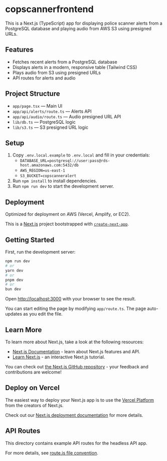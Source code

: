 # copscannerfrontend

This is a Next.js (TypeScript) app for displaying police scanner alerts from a PostgreSQL database and playing audio from AWS S3 using presigned URLs.

## Features
- Fetches recent alerts from a PostgreSQL database
- Displays alerts in a modern, responsive table (Tailwind CSS)
- Plays audio from S3 using presigned URLs
- API routes for alerts and audio

## Project Structure
- `app/page.tsx` — Main UI
- `app/api/alerts/route.ts` — Alerts API
- `app/api/audio/route.ts` — Audio presigned URL API
- `lib/db.ts` — PostgreSQL logic
- `lib/s3.ts` — S3 presigned URL logic

## Setup
1. Copy `.env.local.example` to `.env.local` and fill in your credentials:
   - `DATABASE_URL=postgresql://user:pass@rds-host.amazonaws.com:5432/db`
   - `AWS_REGION=us-east-1`
   - `S3_BUCKET=copscanneralert`
2. Run `npm install` to install dependencies.
3. Run `npm run dev` to start the development server.

## Deployment
Optimized for deployment on AWS (Vercel, Amplify, or EC2).

This is a [Next.js](https://nextjs.org) project bootstrapped with [`create-next-app`](https://nextjs.org/docs/app/api-reference/create-next-app).

## Getting Started

First, run the development server:

```bash
npm run dev
# or
yarn dev
# or
pnpm dev
# or
bun dev
```

Open [http://localhost:3000](http://localhost:3000) with your browser to see the result.

You can start editing the page by modifying `app/route.ts`. The page auto-updates as you edit the file.

## Learn More

To learn more about Next.js, take a look at the following resources:

- [Next.js Documentation](https://nextjs.org/docs) - learn about Next.js features and API.
- [Learn Next.js](https://nextjs.org/learn) - an interactive Next.js tutorial.

You can check out [the Next.js GitHub repository](https://github.com/vercel/next.js) - your feedback and contributions are welcome!

## Deploy on Vercel

The easiest way to deploy your Next.js app is to use the [Vercel Platform](https://vercel.com/new?utm_medium=default-template&filter=next.js&utm_source=create-next-app&utm_campaign=create-next-app-readme) from the creators of Next.js.

Check out our [Next.js deployment documentation](https://nextjs.org/docs/app/building-your-application/deploying) for more details.

## API Routes

This directory contains example API routes for the headless API app.

For more details, see [route.js file convention](https://nextjs.org/docs/app/api-reference/file-conventions/route).
